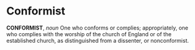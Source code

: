 # Conformist

**CONFORMIST**, _noun_ One who conforms or complies; appropriately, one who complies with the worship of the church of England or of the established church, as distinguished from a dissenter, or nonconformist.